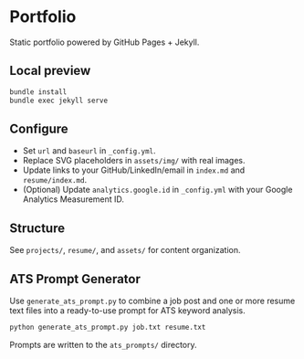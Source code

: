 # Portfolio

Static portfolio powered by GitHub Pages + Jekyll.

## Local preview
```bash
bundle install
bundle exec jekyll serve
```

## Configure
- Set `url` and `baseurl` in `_config.yml`.
- Replace SVG placeholders in `assets/img/` with real images.
- Update links to your GitHub/LinkedIn/email in `index.md` and `resume/index.md`.
- (Optional) Update `analytics.google.id` in `_config.yml` with your Google Analytics Measurement ID.

## Structure
See `projects/`, `resume/`, and `assets/` for content organization.

## ATS Prompt Generator
Use `generate_ats_prompt.py` to combine a job post and one or more resume
text files into a ready-to-use prompt for ATS keyword analysis.

```bash
python generate_ats_prompt.py job.txt resume.txt
```

Prompts are written to the `ats_prompts/` directory.

